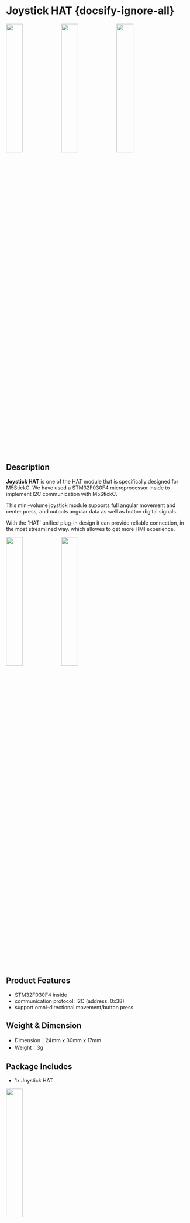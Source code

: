 # Joystick HAT {docsify-ignore-all}

<img src="assets\img\product_pics\hat\joystick_hat\joystick_hat_01.jpg" width="30%"><img src="assets\img\product_pics\hat\joystick_hat\joystick_hat_02.jpg" width="30%"><img src="assets\img\product_pics\hat\joystick_hat\joystick_hat_03.jpg" width="30%">


## Description

**Joystick HAT** is one of the HAT module that is specifically designed for M5StickC. We have used a STM32F030F4 microprocessor inside to implement I2C communication with M5StickC.

This mini-volume joystick module supports full angular movement and center press, and outputs angular data as well as button digital signals.

With the 'HAT' unified plug-in design it can provide reliable connection, in the most streamlined way. which allowes to get more HMI experience.

<img src="assets\img\product_pics\hat\joystick_hat\joystick_hat_04.jpg" width="30%"><img src="assets\img\product_pics\hat\joystick_hat\joystick_hat_05.jpg" width="30%">

## Product Features

- STM32F030F4 inside 
- communication protocol: I2C (address: 0x38)
- support omni-directional movement/button press

## Weight & Dimension

- Dimension：24mm x 30mm x 17mm
- Weight：3g

## Package Includes

- 1x Joystick HAT

<img src="assets\img\product_pics\hat\joystick_hat\joystick_hat_06.jpg" width="30%">

## Applications

- Game Handle
- Wireless Joystick Device

## Communication protocol

<mark>I2C address: 0x38</mark>

Register:

0x01 Read only 4 bytes, single axis value 0 ~ 4096

`0: low 8 bits of raw data on X-axis`

`1: high 8 bits of raw data on X-axis`

`2: low 8 bits of raw data on Y-axis`

`3: high 8 bits of raw data on Y-axis`

0x02 only read 3 bytes

`0: x-axis data after transform ( -127 ~ 127)`

`1: y-axis data after transform ( -127 ~ 127)`

`2: 0 or 1 (press down 0, release 1).

0x03 only write 1 bytes

`0x00: Normal mode`

`0x01: Central spot set 0`

`0x02: Maximum Calibration (Require manually rotate the joystick to get the maximum value).`

`0x03: Save central spot and Maximum Calibration value to flash, and go to Normal Mode after finish.`

> Joystick calibration method：First i2c writes register 0x03 and then sends 0x02, the joystick is rotated several times around the top, bottom, left and right, and then 0x03 is saved in register 0x03.

## Schematic

<img src="assets\img\product_pics\hat\joystick_hat\joystick_hat_07.jpg" width="60%">

## EasyLoader

<img src="https://m5stack.oss-cn-shenzhen.aliyuncs.com/image/EasyLoader_M5StickC_logo.png" width="100px" style="margin-top:20px">

<a href="https://m5stack.oss-cn-shenzhen.aliyuncs.com/EasyLoader/HAT/Joystick/EasyLoader_Joystick_HAT.exe"><button type="button" class="btn btn-primary">click to download EasyLoader</button></a>

>1.EasyLoader is a simple and fast program burner. Every product page in EasyLoader provides a product-related case program. It can be burned to the master through simple steps, and a series of function verification can be performed.(**Currently EasyLoader is only available for Windows OS**)

>2. After downloading the software, double-click to run the application, connect the M5 device to the computer through the data cable, select the port parameters, click **"Burn"** to start burning. (**For M5StickC burning, please Set the baud rate to 750000 or 115200**)

## Example

- **UIFlow**

<img src="assets\img\product_pics\hat\joystick_hat\joystick.png" width="60%">

- **Arduino**

To get complete code, please click [here](https://github.com/m5stack/M5-ProductExampleCodes/tree/master/Hat/hat-joystick/Arduino/Joystick_hat)

## Pin Map

<table>
 <tr><td>M5StickC</td><td>GPIO0</td><td>GPIO26</td><td>3.3V</td><td>GND</td></tr>
 <tr><td>Joystick HAT</td><td>SDA</td><td>SCL</td><td>3.3V</td><td>GND</td></tr>
</table>

## Video

<video class="video_size" controls>
    <source src="https://m5stack.oss-cn-shenzhen.aliyuncs.com/video/Product_example_video/HAT/Joystick_HAT.mp4" type="video/mp4">
</video>

<script>

   var purchase_link = 'https://m5stack.com/products/m5stickc-joystick-hat';

   anchor_search(purchase_link);
   scrollFunc();

</script>